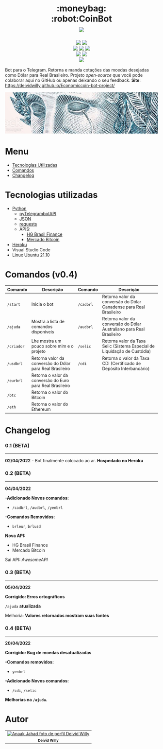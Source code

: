 <h1 align="center">
    :moneybag:<br>:robot:CoinBot
    <br><a href="https://t.me/economiccoin_bot" target="_blank"><img src="https://img.shields.io/badge/Telegram-2CA5E0?style=for-the-badge&logo=telegram&logoColor=white"></a>
</h1>

<div align="center">
    <img src="https://img.shields.io/github/forks/DeividWilly/Economiccoin-bot-project?style=social"/>
    <img src="https://img.shields.io/github/stars/DeividWilly/Economiccoin-bot-project?style=social"/>
</div>
<div align="center">
    <img src="https://img.shields.io/github/repo-size/DeividWilly/Economiccoin-bot-project"/>
    <img src="https://img.shields.io/github/last-commit/DeividWilly/Economiccoin-bot-project"/>
    <img src="https://img.shields.io/pypi/pyversions/Scrapy.svg"/>
</div>
<div align="center">
    <img src="https://img.shields.io/badge/heroku-%23430098.svg?style=?style=plastic&logo=appveyor&logo=heroku&logoColor=white"/>
    <img src="https://img.shields.io/badge/Visual%20Studio%20Code-0078d7.svg?style=flat&logo=appveyor&logo=visual-studio-code&logoColor=white"/>
</div>
<div align="center">
    <img src="https://img.shields.io/twitter/follow/LovisWilly.svg?style=social"/>
</div>

Bot para o Telegram. Retorna e manda cotações das moedas desejadas como Dólar para Real Brasileiro.
Projeto _open-source_ que você pode colaborar aqui no GitHub ou apenas deixando o seu feedback.
**Site**: https://deividwilly.github.io/Economiccoin-bot-project/
<div align="center">
    <img src="imgs-readme/effigy_crying-3.jpg"/>
</div>

# Menu #

- [Tecnologias Utilizadas](#tecnologias-utilizadas)
- [Comandos](#comandos-v01)
- [Changelog](#changelog)

# Tecnologias utilizadas #
- [Python](https://www.python.org)
    - [pyTelegrambotAPI](https://pypi.org/project/pyTelegramBotAPI/)
    - [JSON](https://docs.python.org/3/library/json.html)
    - [requests](https://docs.python-requests.org/en/latest/)
    - APIS:
        - [HG Brasil Finance](https://www.mercadobitcoin.com.br/api-doc/)
        - [Mercado Bitcoin](https://console.hgbrasil.com/documentation/finance)
- [Heroku](https://www.heroku.com/)
- Visual Studio Code
- Linux Ubuntu 21.10

# Comandos (v0.4) #

| Comando | Descrição | Comando | Descrição |
| ------- | --------- | ------- | --------- |
| `/start` | Inicia o bot | `/cadbrl` | Retorna valor da conversão do Dólar Canadense para Real Brasileiro |
| `/ajuda` | Mostra a lista de comandos disponíveis | `/audbrl` | Retorna valor da conversão do Dólar Australiano para Real Brasileiro |
| `/criador` | Lhe mostra um pouco sobre mim e o projeto | `/selic` | Retorna valor da Taxa Selic (Sistema Especial de Liquidação de Custódia) |
| `/usdbrl` | Retorna valor da conversão do Dólar para Real Brasileiro | `/cdi` | Retorna o valor da Taxa CDI (Certificado de Depósito Interbancário)
| `/eurbrl` | Retorna o valor da conversão do Euro para Real Brasileiro |
| `/btc` | Retorna o valor do Bitcoin |
| `/eth` | Retorna o valor do Ethereum |

# Changelog #
### 0.1 (BETA) ###
- - -
**02/04/2022** - Bot finalmente colocado ao ar.
**Hospedado no Heroku**

### 0.2 (BETA) ###
- - -
**04/04/2022**

**-Adicionado Novos comandos:**
- `/cadbrl`, `/audbrl`, `/yenbrl`

**-Comandos Removidos:**
- `brleur`, `brlusd`

**Nova API:**
- HG Brasil Finance
- Mercado Bitcoin

Sai API: _AwesomeAPI_

### 0.3 (BETA) ##
- - -
**05/04/2022**

**Corrigido: Erros ortográficos**

`/ajuda` **atualizada**

Melhoria: **Valores retornados mostram suas fontes**


### 0.4 (BETA) ###
- - -
**20/04/2022**

**Corrigido: Bug de moedas desatualizadas**

**-Comandos removidos:**
- `yenbrl`

**-Adicionado Novos comandos:**
- `/cdi`, `/selic`

**Melhorias na `/ajuda`.**

# Autor <br>

<table>
  <tr>
    <td align="center">
      <a href="https://github.com/DeividWilly">
        <img src="https://avatars.githubusercontent.com/u/82972938?v=4" width="100px;" alt="Anaak Jahad foto de perfil Deivid Willy"/><br>
        <sub>
          <b>Deivid Willy</b>
        </sub>
      </a>
    </td>
  </tr>
</table>
